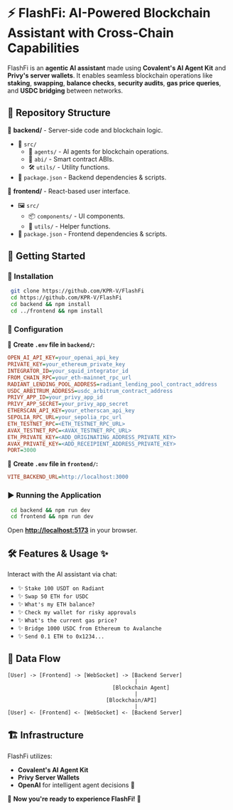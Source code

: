 # ⚡ FlashFi: AI-Powered Blockchain Assistant with Cross-Chain Capabilities 

FlashFi is an **agentic AI assistant** made using **Covalent's AI Agent Kit** and **Privy's server wallets**. It enables seamless blockchain operations like **staking**, **swapping**, **balance checks**, **security audits**, **gas price queries**, and **USDC bridging** between networks. 

## 📁 Repository Structure 

📂 **backend/** - Server-side code and blockchain logic.

- 📜 `src/`
  - 🤖 `agents/` - AI agents for blockchain operations. 
  - 📝 `abi/` - Smart contract ABIs. 
  - 🛠 `utils/` - Utility functions. 
- 📄 `package.json` - Backend dependencies & scripts. 

📂 **frontend/** - React-based user interface.

- 🖼 `src/`
  - 📦 `components/` - UI components. 
  - 🔧 `utils/` - Helper functions. 
- 📄 `package.json` - Frontend dependencies & scripts. 

## 🚀 Getting Started

### 🔧 Installation 

```sh
 git clone https://github.com/KPR-V/FlashFi
 cd https://github.com/KPR-V/FlashFi
 cd backend && npm install
 cd ../frontend && npm install
```

### 🔑 Configuration 

📌 **Create `.env` file in `backend/`:** 
```ini
OPEN_AI_API_KEY=your_openai_api_key
PRIVATE_KEY=your_ethereum_private_key
INTEGRATOR_ID=your_squid_integrator_id
FROM_CHAIN_RPC=your_eth-mainnet_rpc_url
RADIANT_LENDING_POOL_ADDRESS=radiant_lending_pool_contract_address
USDC_ARBITRUM_ADDRESS=usdc_arbitrum_contract_address
PRIVY_APP_ID=your_privy_app_id
PRIVY_APP_SECRET=your_privy_app_secret
ETHERSCAN_API_KEY=your_etherscan_api_key
SEPOLIA_RPC_URL=your_sepolia_rpc_url
ETH_TESTNET_RPC=<ETH_TESTNET_RPC_URL>
AVAX_TESTNET_RPC=<AVAX_TESTNET_RPC_URL>
ETH_PRIVATE_KEY=<ADD_ORIGINATING_ADDRESS_PRIVATE_KEY>
AVAX_PRIVATE_KEY=<ADD_RECEIPIENT_ADDRESS_PRIVATE_KEY>
PORT=3000
```

📌 **Create `.env` file in `frontend/`:** 
```ini
VITE_BACKEND_URL=http://localhost:3000
```

### ▶️ Running the Application 
```sh
 cd backend && npm run dev
 cd frontend && npm run dev
```

Open **[http://localhost:5173](http://localhost:5173)** in your browser.

## 🛠 Features & Usage ✨

Interact with the AI assistant via chat:

- ✨ `Stake 100 USDT on Radiant` 
- ✨ `Swap 50 ETH for USDC` 
- ✨ `What's my ETH balance?` 
- ✨ `Check my wallet for risky approvals` 
- ✨ `What's the current gas price?` 
- ✨ `Bridge 1000 USDC from Ethereum to Avalanche` 
- ✨ `Send 0.1 ETH to 0x1234...` 

## 🔄 Data Flow 

```plaintext
[User] -> [Frontend] -> [WebSocket] -> [Backend Server]
                                        |
                                 [Blockchain Agent]
                                        |
                               [Blockchain/API]
                                        |
[User] <- [Frontend] <- [WebSocket] <- [Backend Server]
```

## 🏗 Infrastructure 

FlashFi utilizes:

- **Covalent's AI Agent Kit** 
- **Privy Server Wallets** 
- **OpenAI** for intelligent agent decisions 🧠

🎉 **Now you're ready to experience FlashFi!** 🚀
